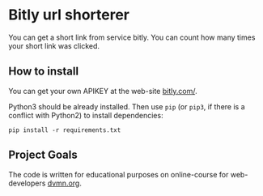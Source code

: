 # Bitly url shorterer
You can get a short link from service bitly.
You can count how many times your short link was clicked. 

## How to install
You can get your own APIKEY at the web-site [bitly.com/](https://app.bitly.com/).

Python3 should be already installed. Then use `pip` (or `pip3`, if there is a conflict with Python2) to install dependencies:

```pip install -r requirements.txt```
## Project Goals
The code is written for educational purposes on online-course for web-developers [dvmn.org](https://dvmn.org/).